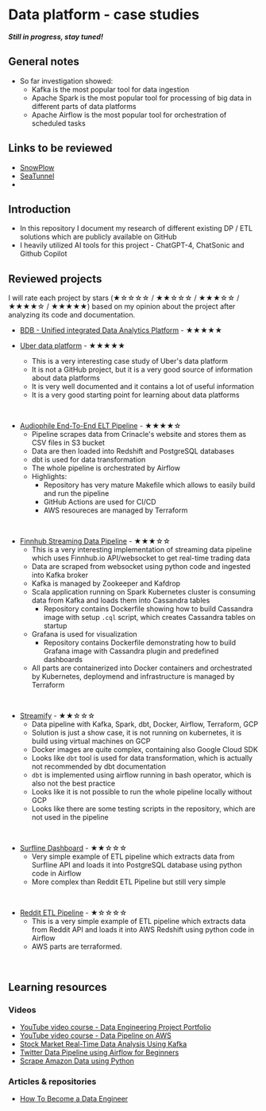 # Data platform - case studies

_**Still in progress, stay tuned!**_
<br>

## General notes
* So far investigation showed:
  * Kafka is the most popular tool for data ingestion
  * Apache Spark is the most popular tool for processing of big data in different parts of data platforms
  * Apache Airflow is the most popular tool for orchestration of scheduled tasks

## Links to be reviewed
* [SnowPlow](https://github.com/snowplow/snowplow)
* [SeaTunnel](https://github.com/apache/seatunnel)
*

## Introduction
* In this repository I document my research of different existing DP / ETL solutions which are publicly available on GitHub
* I heavily utilized AI tools for this project - ChatGPT-4, ChatSonic and Github Copilot

## Reviewed projects
I will rate each project by stars (★☆☆☆☆ / ★★☆☆☆ / ★★★☆☆ / ★★★★☆ / ★★★★★) based on my opinion about the project after analyzing its code and documentation.
<br>

* [BDB - Unified integrated Data Analytics Platform](bdb/README.md) - ★★★★★


* [Uber data platform](uber/README.md) - ★★★★★
  * This is a very interesting case study of Uber's data platform
  * It is not a GitHub project, but it is a very good source of information about data platforms
  * It is very well documented and it contains a lot of useful information
  * It is a very good starting point for learning about data platforms
<br>

* [Audiophile End-To-End ELT Pipeline](audiophile-end-to-end-elt-pipeline/README.md) - ★★★★☆
  * Pipeline scrapes data from Crinacle's website and stores them as CSV files in S3 bucket
  * Data are then loaded into Redshift and PostgreSQL databases
  * dbt is used for data transformation
  * The whole pipeline is orchestrated by Airflow
  * Highlights:
    * Repository has very mature Makefile which allows to easily build and run the pipeline
    * GitHub Actions are used for CI/CD
    * AWS resoureces are managed by Terraform
<br>

* [Finnhub Streaming Data Pipeline](finnhub-streaming-data-pipeline/README.md) - ★★★☆☆
  * This is a very interesting implementation of streaming data pipeline which uses Finnhub.io API/websocket to get real-time trading data
  * Data are scraped from websocket using python code and ingested into Kafka broker
  * Kafka is managed by Zookeeper and Kafdrop
  * Scala application running on Spark Kubernetes cluster is consuming data from Kafka and loads them into Cassandra tables
    * Repository contains Dockerfile showing how to build Cassandra image with setup `.cql` script, which creates Cassandra tables on startup
  * Grafana is used for visualization
    * Repository contains Dockerfile demonstrating how to build Grafana image with Cassandra plugin and predefined dashboards
  * All parts are containerized into Docker containers and orchestrated by Kubernetes, deploymend and infrastructure is managed by Terraform
<br>

* [Streamify](streamify/README.md) - ★★☆☆☆
  * Data pipeline with Kafka, Spark, dbt, Docker, Airflow, Terraform, GCP
  * Solution is just a show case, it is not running on kubernetes, it is build using virtual machines on GCP
  * Docker images are quite complex, containing also Google Cloud SDK
  * Looks like `dbt` tool is used for data transformation, which is actually not recommended by dbt documentation
  * `dbt` is implemented using airflow running in bash operator, which is also not the best practice
  * Looks like it is not possible to run the whole pipeline locally without GCP
  * Looks like there are some testing scripts in the repository, which are not used in the pipeline
<br>

* [Surfline Dashboard](surfline-dashboard/README.md) - ★★☆☆☆
  * Very simple example of ETL pipeline which extracts data from Surfline API and loads it into PostgreSQL database using python code in Airflow
  * More complex than Reddit ETL Pipeline but still very simple
<br>

* [Reddit ETL Pipeline](reddit-etl-pipeline/README.md) - ★☆☆☆☆
  * This is a very simple example of ETL pipeline which extracts data from Reddit API and loads it into AWS Redshift using python code in Airflow
  * AWS parts are terraformed.
<br>

## Learning resources

### Videos
* [YouTube video course - Data Engineering Project Portfolio](https://www.youtube.com/playlist?list=PLBJe2dFI4sgukOW6O0B-OVyX9c6fQKJ2N)
* [YouTube video course - Data Pipeline on AWS](https://www.youtube.com/playlist?list=PLBJe2dFI4sgt-9GR2j-rTeKtimE9pfqyt)
* [Stock Market Real-Time Data Analysis Using Kafka](https://www.youtube.com/watch?v=KerNf0NANMo)
* [Twitter Data Pipeline using Airflow for Beginners](https://www.youtube.com/watch?v=q8q3OFFfY6c)
* [Scrape Amazon Data using Python](https://www.youtube.com/watch?v=2hPCX-p_X8Q)

### Articles & repositories
* [How To Become a Data Engineer](https://github.com/adilkhash/Data-Engineering-HowTo)


